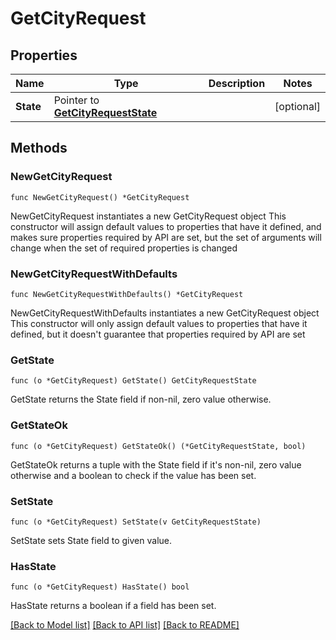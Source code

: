 # GetCityRequest

## Properties

Name | Type | Description | Notes
------------ | ------------- | ------------- | -------------
**State** | Pointer to [**GetCityRequestState**](GetCityRequestState.md) |  | [optional] 

## Methods

### NewGetCityRequest

`func NewGetCityRequest() *GetCityRequest`

NewGetCityRequest instantiates a new GetCityRequest object
This constructor will assign default values to properties that have it defined,
and makes sure properties required by API are set, but the set of arguments
will change when the set of required properties is changed

### NewGetCityRequestWithDefaults

`func NewGetCityRequestWithDefaults() *GetCityRequest`

NewGetCityRequestWithDefaults instantiates a new GetCityRequest object
This constructor will only assign default values to properties that have it defined,
but it doesn't guarantee that properties required by API are set

### GetState

`func (o *GetCityRequest) GetState() GetCityRequestState`

GetState returns the State field if non-nil, zero value otherwise.

### GetStateOk

`func (o *GetCityRequest) GetStateOk() (*GetCityRequestState, bool)`

GetStateOk returns a tuple with the State field if it's non-nil, zero value otherwise
and a boolean to check if the value has been set.

### SetState

`func (o *GetCityRequest) SetState(v GetCityRequestState)`

SetState sets State field to given value.

### HasState

`func (o *GetCityRequest) HasState() bool`

HasState returns a boolean if a field has been set.


[[Back to Model list]](../README.md#documentation-for-models) [[Back to API list]](../README.md#documentation-for-api-endpoints) [[Back to README]](../README.md)


